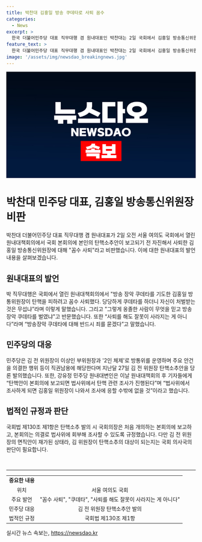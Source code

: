 ```yaml
---
title: 박찬대 김홍일 방송 쿠데타로 사퇴 꼼수
categories:
  - News
excerpt: >
  한국 더불어민주당 대표 직무대행 겸 원내대표인 박찬대는 2일 국회에서 김홍일 방송통신위원장의 탄핵 소추안과 사퇴에 대해 비판했다. 그는 김홍일을 꼼수 사퇴로 비판하며 방송장악 쿠데타를 벌인 것에 대해 책임을 묻고 나섰다. 또한, 민주당은 김 전 위원장에 대한 탄핵 소추안을 발의하고 김홍일이 조사에 응할 것으로 예상했다. 현재 국회 의사국의 결정을 거쳐 김 위원장이 탄핵 소추의 대상이 될지에 대한 판단이 필요하다.
feature_text: >
  한국 더불어민주당 대표 직무대행 겸 원내대표인 박찬대는 2일 국회에서 김홍일 방송통신위원장의 탄핵 소추안과 사퇴에 대해 비판했다. 그는 김홍일을 꼼수 사퇴로 비판하며 방송장악 쿠데타를 벌인 것에 대해 책임을 묻고 나섰다. 또한, 민주당은 김 전 위원장에 대한 탄핵 소추안을 발의하고 김홍일이 조사에 응할 것으로 예상했다. 현재 국회 의사국의 결정을 거쳐 김 위원장이 탄핵 소추의 대상이 될지에 대한 판단이 필요하다.
image: '/assets/img/newsdao_breakingnews.jpg'
---
```


<p><img src="/assets/img/newsdao_breakingnews.jpg" alt="implanttips 속보" /></p>

<h1 data-ke-size="size24">박찬대 민주당 대표, 김홍일 방송통신위원장 비판</h1>

<p data-ke-size="size16">박찬대 더불어민주당 대표 직무대행 겸 원내대표가 2일 오전 서울 여의도 국회에서 열린 원내대책회의에서 국회 본회의에 본인의 탄핵소추안이 보고되기 전 자진해서 사퇴한 김홍일 방송통신위원장에 대해 "꼼수 사퇴"라고 비판했습니다. 이에 대한 원내대표의 발언 내용을 살펴보겠습니다.</p>

<h2 data-ke-size="size21">원내대표의 발언</h2>

<p data-ke-size="size16">박 직무대행은 국회에서 열린 원내대책회의에서 "방송 장악 쿠데타를 기도한 김홍일 방통위원장이 탄핵을 피하려고 꼼수 사퇴했다. 당당하게 쿠데타를 하더니 자신이 처벌받는 것은 무섭냐”라며 이렇게 말했습니다. 그리고 "그렇게 옹졸한 사람이 무엇을 믿고 방송장악 쿠데타를 벌였냐"고 반문했습니다. 또한 “사퇴를 해도 잘못이 사라지는 게 아니다”라며 “방송장악 쿠데타에 대해 반드시 죄를 묻겠다”고 말했습니다.</p>

<h2 data-ke-size="size21">민주당의 대응</h2>

<p data-ke-size="size16">민주당은 김 전 위원장이 이상인 부위원장과 '2인 체제'로 방통위를 운영하며 주요 안건을 의결한 행위 등이 직권남용에 해당한다며 지난달 27일 김 전 위원장 탄핵소추안을 당론 발의했습니다. 또한, 강유정 민주당 원내대변인은 이날 원내대책회의 후 기자들에게 “탄핵안이 본회의에 보고되면 법사위에서 탄핵 관련 조사가 진행된다”며 “법사위에서 조사하게 되면 김홍일 위원장이 나와서 조사에 응할 수밖에 없을 것”이라고 했습니다.</p>

<h2 data-ke-size="size21">법적인 규정과 판단</h2>

<p data-ke-size="size16">국회법 제130조 제1항은 탄핵소추 발의 시 국회의장은 처음 개의하는 본회의에 보고하고, 본회의는 의결로 법사위에 회부해 조사할 수 있도록 규정했습니다. 다만 김 전 위원장의 면직안이 재가된 상태라, 김 위원장이 탄핵소추의 대상이 되는지는 국회 의사국의 판단이 필요합니다.</p>

<p data-ke-size="size16">&nbsp;</p>

<hr>

<table>
   <tbody>
      <tr>
         <td style="text-align: center; height: 17px;"><b>중요한 내용</b></td>
      </tr>
      <tr>
         <td style="text-align: center; height: 17px;">위치</td>
         <td style="text-align: center; height: 17px;">서울 여의도 국회</td>
      </tr>
      <tr>
         <td style="text-align: center; height: 17px;">주요 발언</td>
         <td style="text-align: center; height: 17px;">"꼼수 사퇴", "쿠데타", "사퇴를 해도 잘못이 사라지는 게 아니다"</td>
      </tr>
      <tr>
         <td style="text-align: center; height: 17px;">민주당 대응</td>
         <td style="text-align: center; height: 17px;">김 전 위원장 탄핵소추안 발의</td>
      </tr>
      <tr>
         <td style="text-align: center; height: 17px;">법적인 규정</td>
         <td style="text-align: center; height: 17px;">국회법 제130조 제1항</td>
      </tr>
   </tbody>
</table>
실시간 뉴스 속보는, <a href="https://newsdao.kr" rel="dofollow">https://newsdao.kr</a>


